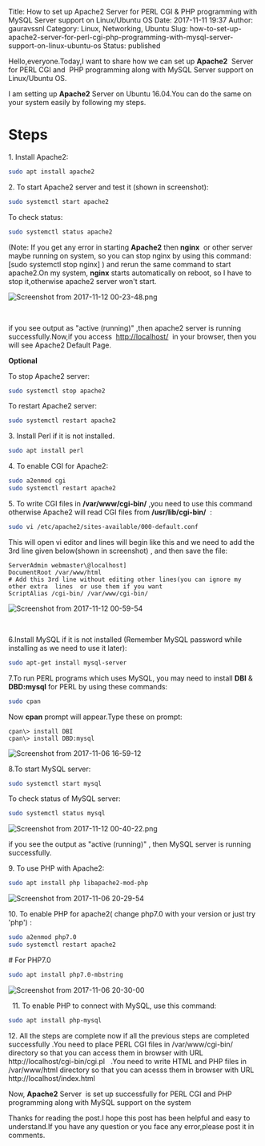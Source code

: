 Title: How to set up Apache2 Server for PERL  CGI & PHP programming with MySQL Server support on Linux/Ubuntu OS
Date: 2017-11-11 19:37
Author: gauravssnl
Category: Linux, Networking, Ubuntu
Slug: how-to-set-up-apache2-server-for-perl-cgi-php-programming-with-mysql-server-support-on-linux-ubuntu-os
Status: published

Hello,everyone.Today,I want to share how we can set up **Apache2**  Server for PERL CGI and  PHP programming along with MySQL Server support on Linux/Ubuntu OS.

I am setting up **Apache2** Server on Ubuntu 16.04.You can do the same on your system easily by following my steps.

# Steps

1\. Install Apache2:
```bash
sudo apt install apache2
```

2\. To start Apache2 server and test it (shown in screenshot):
```bash
sudo systemctl start apache2
```

To check status:
```bash
sudo systemctl status apache2
```

(Note: If you get any error in starting **Apache2** then **nginx**  or other server maybe running on system, so you can stop nginx by using this command: [sudo systemctl stop nginx] ) and rerun the same command to start apache2.On my system, **nginx** starts automatically on reboot, so I have to stop it,otherwise apache2 server won't start.

![Screenshot from 2017-11-12 00-23-48.png](https://gauravssnl.files.wordpress.com/2017/11/screenshot-from-2017-11-12-00-23-48.png)

 

if you see output as "active (running)" ,then apache2 server is running successfully.Now,if you access  <http://localhost/>  in your browser, then you will see Apache2 Default Page.

**Optional**

To stop Apache2 server:
```bash
sudo systemctl stop apache2
```

To restart Apache2 server:
```bash
sudo systemctl restart apache2
```

3\. Install Perl if it is not installed.
```bash
sudo apt install perl
```

4\. To enable CGI for Apache2:
```bash
sudo a2enmod cgi
sudo systemctl restart apache2
```

5\. To write CGI files in **/var/www/cgi-bin/** ,you need to use this command otherwise Apache2 will read CGI files from **/usr/lib/cgi-bin/**  :
```bash
sudo vi /etc/apache2/sites-available/000-default.conf
```
This will open vi editor and lines will begin like this and we need to add the 3rd line given below(shown in screenshot) , and then save the file:
```code
ServerAdmin webmaster\@localhost]
DocumentRoot /var/www/html
# Add this 3rd line without editing other lines(you can ignore my other extra  lines  or use them if you want
ScriptAlias /cgi-bin/ /var/www/cgi-bin/
```

![Screenshot from 2017-11-12 00-59-54](https://gauravssnl.files.wordpress.com/2017/11/screenshot-from-2017-11-12-00-59-54.png)

 

6\.Install MySQL if it is not installed (Remember MySQL password while installing as we need to use it later):
```bash
sudo apt-get install mysql-server
```

7\.To run PERL programs which uses MySQL, you may need to install **DBI** & **DBD:mysql** for PERL by using these commands:
```bash
sudo cpan
```
Now **cpan** prompt will appear.Type these on prompt:
```shell
cpan\> install DBI
cpan\> install DBD:mysql
```

![Screenshot from 2017-11-06 16-59-12](https://gauravssnl.files.wordpress.com/2017/11/screenshot-from-2017-11-06-16-59-12.png)

8.To start MySQL server:
```bash
sudo systemctl start mysql
```
To check status of MySQL server:
```bash
sudo systemctl status mysql
```
![Screenshot from 2017-11-12 00-40-22.png](https://gauravssnl.files.wordpress.com/2017/11/screenshot-from-2017-11-12-00-40-22.png)

if you see the output as "active (running)" , then MySQL server is running successfully.


9\. To use PHP with Apache2:
```bash
sudo apt install php libapache2-mod-php
```
![Screenshot from 2017-11-06 20-29-54](https://gauravssnl.files.wordpress.com/2017/11/screenshot-from-2017-11-06-20-29-54.png)

10\. To enable PHP for apache2( change php7.0 with your version or just try 'php') :
```bash
sudo a2enmod php7.0
sudo systemctl restart apache2
```

\# For PHP7.0
```bash
sudo apt install php7.0-mbstring
```

![Screenshot from 2017-11-06 20-30-00](https://gauravssnl.files.wordpress.com/2017/11/screenshot-from-2017-11-06-20-30-00.png)

 
11\. To enable PHP to connect with MySQL, use this command:
```bash
sudo apt install php-mysql
```

12\. All the steps are complete now if all the previous steps are completed successfully .You need to place PERL CGI files in /var/www/cgi-bin/ directory so that you can access them in browser with URL http://localhost/cgi-bin/cgi.pl   .You need to write HTML and PHP files in /var/www/html directory so that you can acesss them in browser with URL http://localhost/index.html

Now, **Apache2** Server  is set up successfully for PERL CGI and PHP programming along with MySQL support on the system

Thanks for reading the post.I hope this post has been helpful and easy to understand.If you have any question or you face any error,please post it in comments.

 

 

 

